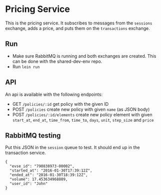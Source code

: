 # Pricing Service

This is the pricing service. It subscribes to messages from the `sessions` exchange, 
adds a price, and puts them on the `transactions` exchange. 

## Run

* Make sure RabbitMQ is running and both exchanges are created. This can be done with 
the shared-dev-env repo. 
* Run `lein run`

## API

An api is available with the following endpoints:

* GET `/policies/:id` get policy with the given ID
* POST `/policies` create new policy with given `name` (as JSON body)
* POST `/policies/:id/elements` create new policy element with given `start_at`, 
`end_at`, `time_from`, `time_to`, `days`, `unit`, `step_size` and `price`

## RabbitMQ testing

Put this JSON in the `session` queue to test. It should end up in the transaction service. 

```
{
  "evse_id": "790838973-00002",
  "started_at": "2016-01-30T17:39:12Z",
  "ended_at": "2016-01-30T18:39:12Z",
  "volume": 17.453634968809,
  "user_id": "John"
}
```